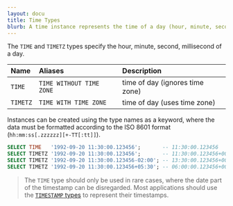 ```yaml
---
layout: docu
title: Time Types
blurb: A time instance represents the time of a day (hour, minute, second, millisecond).
---
```


The `TIME` and `TIMETZ` types specify the hour, minute, second, millisecond of a day. 

| Name     | Aliases                  | Description                     |
| :------- | :----------------------- | :------------------------------ |
| `TIME`   | `TIME WITHOUT TIME ZONE` | time of day (ignores time zone) |
| `TIMETZ` | `TIME WITH TIME ZONE`    | time of day (uses time zone)    |

Instances can be created using the type names as a keyword, where the data must be formatted according to the ISO 8601 format (`hh:mm:ss[.zzzzzz][+-TT[:tt]]`).

```sql
SELECT TIME   '1992-09-20 11:30:00.123456';       -- 11:30:00.123456
SELECT TIMETZ '1992-09-20 11:30:00.123456';       -- 11:30:00.123456+00
SELECT TIMETZ '1992-09-20 11:30:00.123456-02:00'; -- 13:30:00.123456+00
SELECT TIMETZ '1992-09-20 11:30:00.123456+05:30'; -- 06:00:00.123456+00
```

> The `TIME` type should only be used in rare cases, where the date part of the timestamp can be disregarded.
> Most applications should use the [`TIMESTAMP` types](timestamp) to represent their timestamps.

